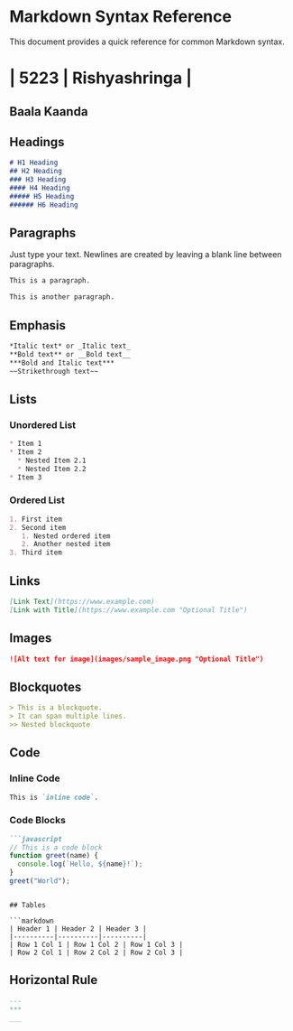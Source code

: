 # Markdown Syntax Reference

This document provides a quick reference for common Markdown syntax.

# | 5223 | Rishyashringa |

## Baala Kaanda


## Headings

```markdown
# H1 Heading
## H2 Heading
### H3 Heading
#### H4 Heading
##### H5 Heading
###### H6 Heading
```

## Paragraphs

Just type your text. Newlines are created by leaving a blank line between paragraphs.

```markdown
This is a paragraph.

This is another paragraph.
```

## Emphasis

```markdown
*Italic text* or _Italic text_
**Bold text** or __Bold text__
***Bold and Italic text***
~~Strikethrough text~~
```

## Lists

### Unordered List

```markdown
* Item 1
* Item 2
  * Nested Item 2.1
  * Nested Item 2.2
* Item 3
```

### Ordered List

```markdown
1. First item
2. Second item
   1. Nested ordered item
   2. Another nested item
3. Third item
```

## Links

```markdown
[Link Text](https://www.example.com)
[Link with Title](https://www.example.com "Optional Title")
```

## Images

```markdown
![Alt text for image](images/sample_image.png "Optional Title")
```

## Blockquotes

```markdown
> This is a blockquote.
> It can span multiple lines.
>> Nested blockquote
```

## Code

### Inline Code

```markdown
This is `inline code`.
```

### Code Blocks

```markdown
```javascript
// This is a code block
function greet(name) {
  console.log(`Hello, ${name}!`);
}
greet("World");
```
```

## Tables

```markdown
| Header 1 | Header 2 | Header 3 |
|----------|----------|----------|
| Row 1 Col 1 | Row 1 Col 2 | Row 1 Col 3 |
| Row 2 Col 1 | Row 2 Col 2 | Row 2 Col 3 |
```

## Horizontal Rule

```markdown
---
***
___
